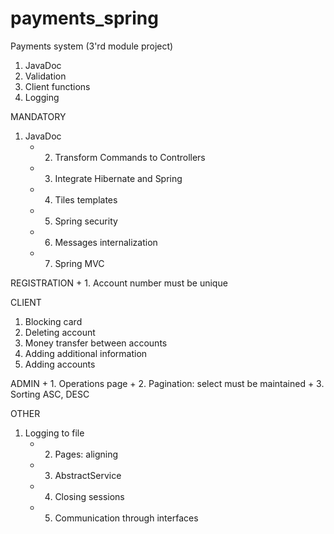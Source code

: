 # payments_spring
Payments system (3'rd module project)

1. JavaDoc
2. Validation
3. Client functions
4. Logging

MANDATORY
1. JavaDoc
    + 2. Transform Commands to Controllers
    + 3. Integrate Hibernate and Spring
    + 4. Tiles templates
    + 5. Spring security
    + 6. Messages internalization
    + 7. Spring MVC

REGISTRATION
    + 1. Account number must be unique

CLIENT
1. Blocking card
2. Deleting account
3. Money transfer between accounts
4. Adding additional information
5. Adding accounts

ADMIN
    + 1. Operations page
    + 2. Pagination: select must be maintained
    + 3. Sorting ASC, DESC

OTHER
1. Logging to file
    + 2. Pages: aligning
    + 3. AbstractService
    + 4. Closing sessions
    + 5. Communication through interfaces
